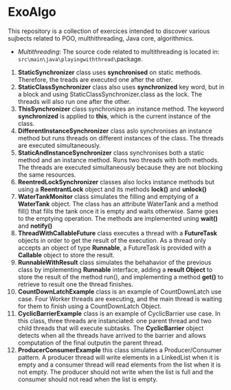 # ExoAlgo
This repository is a collection of exercices intended to discover various sujbects related to POO, multhithreading, Java core, algorithmics.

*  *Multithreading*:
The source code related to multithreading is located in: `src\main\java\playingwiththread\`package.
  1. **StaticSynchronizer** class uses **synchronised** on static methods. Therefore, the treads are executed one after the other.
  2. **StaticClassSynchronizer** class also uses **synchronized** key word, but in a block and using StaticClassSynchronizer.class as the lock. The threads will also run one after the other.
  3. **ThisSynchronizer** class synchronizes an instance method. The keyword **synchronized** is applied to **this**, which is the current instance of the class.
  4. **DifferentInstanceSynchronizer** class aslo synchronises an instance method but runs threads on different instances of the class. The threads are executed simultaneously.
  5. **StaticAndInstanceSynchronizer** class synchronises both a static method and an instance method. Runs two threads with both methods. The threads are executed simultaneously because they are not blocking the same resources.
  6. **ReentredLockSynchronizer** classes also locks instance methods but using a **ReentrantLock** object and its methods **lock()** and **unlock()**
  7. **WaterTankMonitor** class simulates the filling and emptying of a **WaterTank** object. The class has an attribute WaterTank and a method fill() that fills the tank once it is empty and waits otherwise. Same goes to the emptying operation. The methods are implemented uning **wait()** and **notify()** 
  8. **ThreadWithCallableFuture** class executes a thread with a **FutureTask** objects in order to get the result of the execution. As a thread only accepts an object of type **Runnable**, a FutureTask is provided with a **Callable** object to store the result.
  9. **RunnableWithResult** class simulates the behahavior of the previous class by implementing **Runnable** interface, adding a **result Object** to store the result of the method run(), and implementing a method **get()** to retrieve to result one the thread finishes.
  10. **CountDownLatchExample** class is an example of CountDownLatch use case. Four Worker threads are executing, and the main thread is waiting for them to finish using a CountDownLatch Object.
  11. **CyclicBarrierExample** class is an example of CyclicBarrier use case. In this class, three threads are instanciated: one parent thread and two child threads that will execute subtasks. The **CyclicBarrier** object detects when all the threads have arrived to the barrier and allows computation of the final outputin the parent thread.
  12. **ProducerConsumerExample** this class simulates a Producer/Consumer pattern. A producer thread will write elements in a LinkedList when it is empty and a consumer thread will read elements from the list when it is not empty. The producer should not write when the list is full and the consumer should not read when the list is empty.
